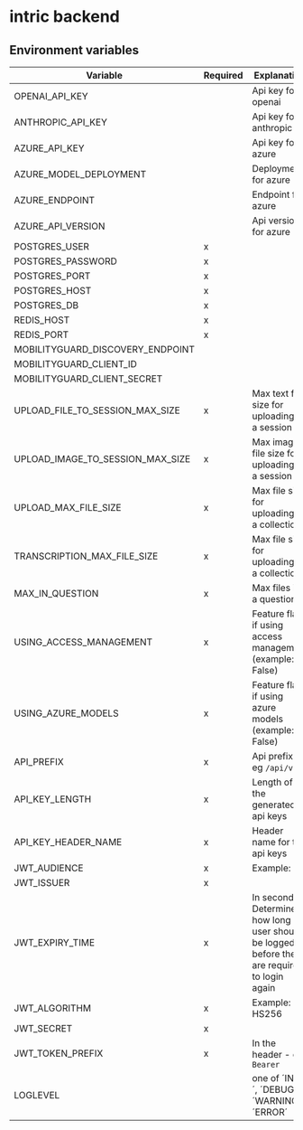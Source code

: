 # intric backend

## Environment variables

| Variable                         | Required | Explanation                                              |
|----------------------------------|----------|----------------------------------------------------------|
| OPENAI_API_KEY                   |          | Api key for openai                                       |
| ANTHROPIC_API_KEY                |          | Api key for anthropic                                    |
| AZURE_API_KEY                    |          | Api key for azure                                        |
| AZURE_MODEL_DEPLOYMENT           |          | Deployment for azure                                     |
| AZURE_ENDPOINT                   |          | Endpoint for azure                                       |
| AZURE_API_VERSION                |          | Api version for azure                                    |
| POSTGRES_USER                    | x        |                                                          |
| POSTGRES_PASSWORD                | x        |                                                          |
| POSTGRES_PORT                    | x        |                                                          |
| POSTGRES_HOST                    | x        |                                                          |
| POSTGRES_DB                      | x        |                                                          |
| REDIS_HOST                       | x        |                                                          |
| REDIS_PORT                       | x        |                                                          |
| MOBILITYGUARD_DISCOVERY_ENDPOINT |          |                                                          |
| MOBILITYGUARD_CLIENT_ID          |          |                                                          |
| MOBILITYGUARD_CLIENT_SECRET      |          |                                                          |
| UPLOAD_FILE_TO_SESSION_MAX_SIZE  | x        | Max text file size for uploading to a session            |
| UPLOAD_IMAGE_TO_SESSION_MAX_SIZE | x        | Max image file size for uploading to a session           |
| UPLOAD_MAX_FILE_SIZE             | x        | Max file size for uploading to a collection              |
| TRANSCRIPTION_MAX_FILE_SIZE      | x        | Max file size for uploading to a collection              |
| MAX_IN_QUESTION                  | x        | Max files in a question                                  |
| USING_ACCESS_MANAGEMENT          | x        | Feature flag if using access management (example: False) |
| USING_AZURE_MODELS               | x        | Feature flag if using azure models (example: False)      |
| API_PREFIX                       | x        | Api prefix - eg `/api/v1/`                               |
| API_KEY_LENGTH                   | x        | Length of the generated api keys                         |
| API_KEY_HEADER_NAME              | x        | Header name for the api keys                             |
| JWT_AUDIENCE                     | x        | Example: *                                               |
| JWT_ISSUER                       | x        |                                                          |
| JWT_EXPIRY_TIME                  | x        | In seconds. Determines how long a user should be logged in before they are required to login again |
| JWT_ALGORITHM                    | x        | Example: HS256                                           |
| JWT_SECRET                       | x        |                                                          |
| JWT_TOKEN_PREFIX                 | x        | In the header - eg `Bearer`                              |
| LOGLEVEL                         |          | one of ´INFO´, ´DEBUG´, ´WARNING´, ´ERROR´               |